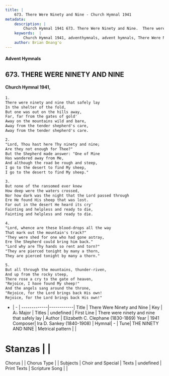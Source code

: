 ```yaml
---
title: |
    673. There Were Ninety and Nine - Church Hymnal 1941
metadata:
    description: |
        Church Hymnal 1941 673. There Were Ninety and Nine.  There were ninety and nine that safely lay  In the shelter of the fold,  But one was out on the hills away,  Far, far from the gates of gold'  Away on the mountains wild and bare,  Away from the tender shepherd's care,  Away from the tender shepherd's care. 
    keywords:  |
        Church Hymnal 1941, adventhymnals, advent hymnals, There Were Ninety and Nine, There were ninety and nine that safely lay. 
    author: Brian Onang'o
---
```


#### Advent Hymnals
## 673. THERE WERE NINETY AND NINE
####  Church Hymnal 1941,

```txt
1.
There were ninety and nine that safely lay 
In the shelter of the fold, 
But one was out on the hills away, 
Far, far from the gates of gold' 
Away on the mountains wild and bare, 
Away from the tender shepherd's care, 
Away from the tender shepherd's care. 

2.
"Lord, Thou hast here Thy ninety and nine; 
Are they not enough for Thee?" 
But the Shepherd made answer: "One of Mine 
Has wandered away from Me, 
And although the road be rough and steep, 
I go to the desert to find My sheep, 
I go to the desert to find My sheep." 

3.
But none of the ransomed ever knew 
How deep were the waters crossed, 
Nor how dark was the night that the Lord passed through 
Ere He found His sheep that was lost. 
Far out in the desert He heard its cry' 
Fainting and helpless and ready to die, 
Fainting and helpless and ready to die. 

4.
"Lord, whence are these blood-drops all the way 
That mark out the mountain's track?" 
"They were shed for one who had gone astray, 
Ere the Shepherd could bring him back." 
"Lord why are Thy hands so rent and torn?" 
"They are pierced tonight by many a thorn, 
They are pierced tonight by many a thorn." 

5.
But all through the mountains, thunder-riven, 
And up from the rocky steep, 
There rose a cry to the gate of heaven, 
"Rejoice, I have found My sheep!" 
And the angels sang around the throne, 
"Rejoice, for the Lord brings back His own! 
Rejoice, for the Lord brings back His own!"

```

- |   -  |
-------------|------------|
Title | There Were Ninety and Nine |
Key | A♭ Major |
Titles | undefined |
First Line | There were ninety and nine that safely lay |
Author | Elizabeth C. Clephane (1830-1869)
Year | 1941
Composer| Ira D. Sankey (1840-1908) |
Hymnal|  - |
Tune| THE NINETY AND NINE |
Metrical pattern | |
# Stanzas |  |
Chorus |  |
Chorus Type |  |
Subjects | Choir and Special |
Texts | undefined |
Print Texts | 
Scripture Song |  |
    

